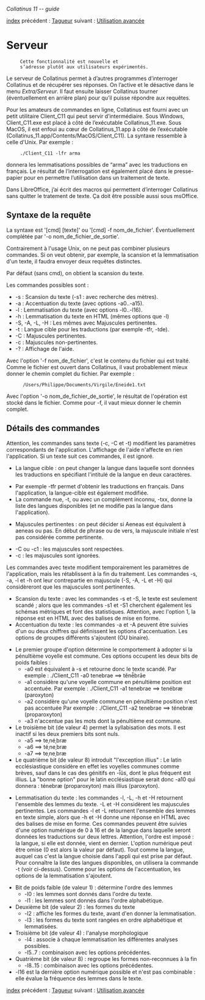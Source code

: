 *Collatinus 11 -- guide*

[index](index.html) précédent : [Tagueur](tagger.html) suivant : [Utilisation avancée](avancee.html) 

Serveur
=======

         Cette fonctionnalité est nouvelle et
         s’adresse plutôt aux utilisateurs expérimentés.


Le serveur de Collatinus permet à d’autres programmes
d’interroger Collatinus et de récupérer ses réponses.
On l’active et le désactive dans le menu _Extra/Serveur_.
Il faut ensuite laisser Collatinus tourner (éventuellement
en arrière plan) pour qu’il puisse répondre aux requêtes.

Pour les amateurs de commandes en ligne, Collatinus est
fourni avec un petit utilitaire Client_C11 qui peut servir
d’intermédiaire. Sous Windows, Client_C11.exe est placé 
à côté de l’exécutable Collatinus_11.exe. Sous MacOS, 
il est enfoui au cœur de Collatinus_11.app à côté de 
l’exécutable (Collatinus_11.app/Contents/MacOS/Client_C11).
La syntaxe ressemble à celle d'Unix. Par exemple :

         ./Client_C11 -lfr arma
         
donnera les lemmatisations possibles de “arma” avec les 
traductions en français. Le résultat de l’interrogation
est également placé dans le presse-papier pour en permettre
l’utilisation dans un traitement de texte.

Dans LibreOffice, j’ai écrit des macros qui permettent 
d’interroger Collatinus sans quitter le tratement de texte.
Ça doit être possible aussi sous msOffice.

## Syntaxe de la requête

La syntaxe est '[cmd] [texte]' ou '[cmd] -f nom_de_fichier'. 
Éventuellement complétée par '-o nom_de_fichier_de_sortie'.

Contrairement à l'usage Unix, on ne peut pas combiner plusieurs commandes.
Si on veut obtenir, par exemple, la scansion et la lemmatisation d'un texte,
il faudra envoyer deux requêtes distinctes.

Par défaut (sans cmd), on obtient la scansion du texte.

Les commandes possibles sont : 
- -s : Scansion du texte (-s1 : avec recherche des mètres).
- -a : Accentuation du texte (avec options -a0..-a15).
- -l : Lemmatisation du texte (avec options -l0..-l16).
- -h : Lemmatisation du texte en HTML (mêmes options que -l)
- -S, -A, -L, -H : Les mêmes avec Majuscules pertinentes.
- -t : Langue cible pour les traductions (par exemple -tfr, -tde).
- -C : Majuscules pertinentes.
- -c : Majuscules non-pertinentes.
- -? : Affichage de l'aide.

Avec l'option '-f nom_de_fichier', c'est le contenu du fichier qui est traité.
Comme le fichier est ouvert dans Collatinus, il vaut probablement mieux
donner le chemin complet du fichier. Par exemple :

          /Users/Philippe/Documents/Virgile/Eneide1.txt

Avec l'option '-o nom_de_fichier_de_sortie', le résultat de l'opération est stocké
dans le fichier. Comme pour -f, il vaut mieux donner le chemin complet.

## Détails des commandes

Attention, les commandes sans texte (-c, -C et -t) modifient les paramètres
correspondants de l'application. L'affichage de l'aide n'affecte en rien l'application.
Si un texte suit ces commandes, il est ignoré.
- La langue cible : on peut changer la langue dans laquelle sont données les traductions
en spécifiant l'intitulé de la langue en deux caractères.
 * Par exemple -tfr permet d'obtenir les traductions en français.
Dans l'application, la langue-cible est également modifiée.
 * La commande nue, -t, ou avec un complément inconnu, -txx, donne la liste
des langues disponibles (et ne modifie pas la langue dans l'application).
- Majuscules pertinentes : on peut décider si Aeneas est équivalent à aeneas ou pas.
En début de phrase ou de vers, la majuscule initiale n'est pas considérée
comme pertinente.
 * -C ou -c1 : les majuscules sont respectées.
 * -c : les majuscules sont ignorées.

Les commandes avec texte modifient temporairement les paramètres de l'application,
mais les rétablissent à la fin du traitement.
Les commandes -s, -a, -l et -h ont leur contrepartie en majuscule (-S, -A, -L et -H) 
qui considèreront que les majuscules sont pertinentes.
- Scansion du texte : avec les commandes -s et -S, le texte est seulement scandé ; 
alors que les commandes -s1 et -S1 cherchent également les schémas métriques 
et font des statistiques. 
Attention, avec l'option 1, la réponse est en HTML avec des balises de mise en forme.
- Accentuation du texte : les commandes -a et -A peuvent être suivies d'un ou deux 
chiffres qui définissent les options d'accentuation. 
Les options de groupes différents s'ajoutent (OU binaire).
 * Le premier groupe d'option détermine le comportement à adopter si la pénultième
voyelle est commune. Ces options occupent les deux bits de poids faibles :
     * -a0 est équivalent à -s et retourne donc le texte scandé. 
Par exemple : ./Client_C11 -a0 tenebrae ==> tĕnē̆brāe
     * -a1 considère qu'une voyelle commune en pénultième position est accentuée.
Par exemple : ./Client_C11 -a1 tenebrae ==> tenébræ (paroxyton)
     * -a2 considère qu'une voyelle commune en pénultième position n'est pas accentuée
Par exemple : ./Client_C11 -a2 tenebrae ==> ténebræ (proparoxyton)
     * -a3 n'accentue pas les mots dont la pénultième est commune.
 * Le troisième bit (de valeur 4) permet la syllabisation des mots. 
Il est inactif si les deux premiers bits sont nuls.
     * -a5 ==> teˌnéˌbræ
     * -a6 ==> téˌneˌbræ
     * -a7 ==> teˌneˌbræ
 * Le quatrième bit (de valeur 8) introduit "l'exception illius" :
Le latin ecclésiastique considère en effet les voyelles communes comme brèves, 
sauf dans le cas des génitifs en -ī̆ŭs, dont le plus fréquent est illius. 
La "bonne option" pour le latin ecclésiastique serait donc -a10 qui donnera :
ténebræ (proparoxyton) mais illíus (paroxyton).
- Lemmatisation du texte : les commandes -l, -L, -h et -H retournent l'ensemble des 
lemmes du texte. -L et -H considèrent les majuscules pertinentes. 
Les commandes -l et -L retournent l'ensemble des lemmes en texte simple,
alors que -h et -H donne une réponse en HTML avec des balises de mise en forme.
Ces commandes peuvent être suivies d'une option numérique de 0 à 16 et 
de la langue dans laquelle seront données les traductions sur deux lettres.
Attention, l'ordre est imposé : la langue, si elle est donnée, vient en dernier.
L'option numérique peut être omise (0 est alors la valeur par défaut).
Tout comme la langue, auquel cas c'est la langue choisie dans l'appli qui
est prise par défaut. Pour connaître la liste des langues disponibles,
on utilisera la commande -t (voir ci-dessus).
Comme pour les options de l'accentuation, les options de la lemmatisation s'ajoutent.
 * Bit de poids faible (de valeur 1) : détermine l'ordre des lemmes
     * -l0 : les lemmes sont donnés dans l'ordre du texte.
     * -l1 : les lemmes sont donnés dans l'ordre alphabétique.
 * Deuxième bit (de valeur 2) : les formes du texte
     * -l2 : affiche les formes du texte, avant d'en donner la lemmatisation.
     * -l3 : les formes du texte sont rangées en ordre alphabétique et lemmatisées.
 * Troisième bit (de valeur 4) : l'analyse morphologique
     * -l4 : associe à chaque lemmatisation les différentes analyses possibles.
     * -l5..7 : combinaison avec les options précédentes.
 * Quatrième bit (de valeur 8) : regroupe les formes non-reconnues à la fin
     * -l8..15 : combinaison avec les options précédentes.
 * -l16 est la dernière option numérique possible et n'est pas combinable : 
elle évalue la fréquence des lemmes dans le texte.


[index](index.html) précédent : [Tagueur](tagger.html) suivant : [Utilisation avancée](avancee.html) 
